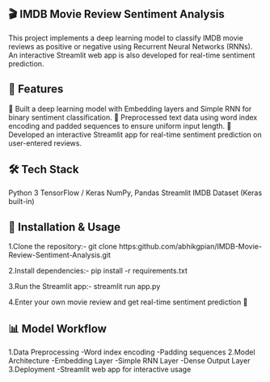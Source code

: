 ## 🎬 IMDB Movie Review Sentiment Analysis
This project implements a deep learning model to classify IMDB movie reviews as positive or negative using Recurrent Neural Networks (RNNs). An interactive Streamlit web app is also developed for real-time sentiment prediction.

## 📌 Features
🔹 Built a deep learning model with Embedding layers and Simple RNN for binary sentiment classification.
🔹 Preprocessed text data using word index encoding and padded sequences to ensure uniform input length.
🔹 Developed an interactive Streamlit app for real-time sentiment prediction on user-entered reviews.


## 🛠️ Tech Stack
Python 3
TensorFlow / Keras
NumPy, Pandas
Streamlit
IMDB Dataset (Keras built-in)


## 🚀 Installation & Usage
1.Clone the repository:-
git clone https:github.com/abhikgpian/IMDB-Movie-Review-Sentiment-Analysis.git

2.Install dependencies:-
pip install -r requirements.txt

3.Run the Streamlit app:-
streamlit run app.py

4.Enter your own movie review and get real-time sentiment prediction 🎉

## 📊 Model Workflow
1.Data Preprocessing
   -Word index encoding
   -Padding sequences
2.Model Architecture
   -Embedding Layer
   -Simple RNN Layer
   -Dense Output Layer
3.Deployment
   -Streamlit web app for interactive usage



